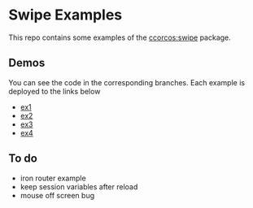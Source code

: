 # Swipe Examples

This repo contains some examples of the [ccorcos:swipe](https://github.com/ccorcos/meteor-swipe/
) package.

## Demos

You can see the code in the corresponding branches. Each example is deployed to the links below

- [ex1](http://swipe-ex1.meteor.com/)
- [ex2](http://swipe-ex2.meteor.com/)
- [ex3](http://swipe-ex3.meteor.com/)
- [ex4](http://swipe-ex4.meteor.com/)

## To do

- iron router example
- keep session variables after reload
- mouse off screen bug
